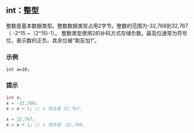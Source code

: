 ## int：整型

整数是基本数据类型。整数数据类型占用2字节。整数的范围为-32,768到32,767（ -2^15 ~（2^15)-1）。
整数类型使用2的补码方式存储负数。最高位通常为符号位，表示数的正负。其余位被“取反加1”。

### 示例

`int a=10;`

### 提示

```C++
int x;
x = -32,768;
x = x – 1; // x 现在是 32,767。

x = 32,767;
x = x + 1; // x 现在是 -32,768。
```

